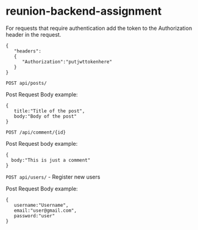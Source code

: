 # reunion-backend-assignment

For requests that require authentication add the token to the Authorization header in the request.
```
{
   "headers":
   {
      "Authorization":"putjwttokenhere"
   }
}
```

```POST api/posts/ ``` 

Post Request Body example:  
```
{  
   title:"Title of the post",  
   body:"Body of the post"  
} 
```

```POST /api/comment/{id}``` 

Post Request body example:

```
{
  body:"This is just a comment"
}
```

```POST api/users/```   - Register new users

Post Request Body example:  
```
{  
   username:"Username",  
   email:"user@gmail.com",
   password:"user"
} 
```

